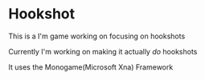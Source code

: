 # Hookshot
This is a I'm game working on focusing on hookshots

Currently I'm working on making it actually *do* hookshots

It uses the Monogame(Microsoft Xna) Framework
